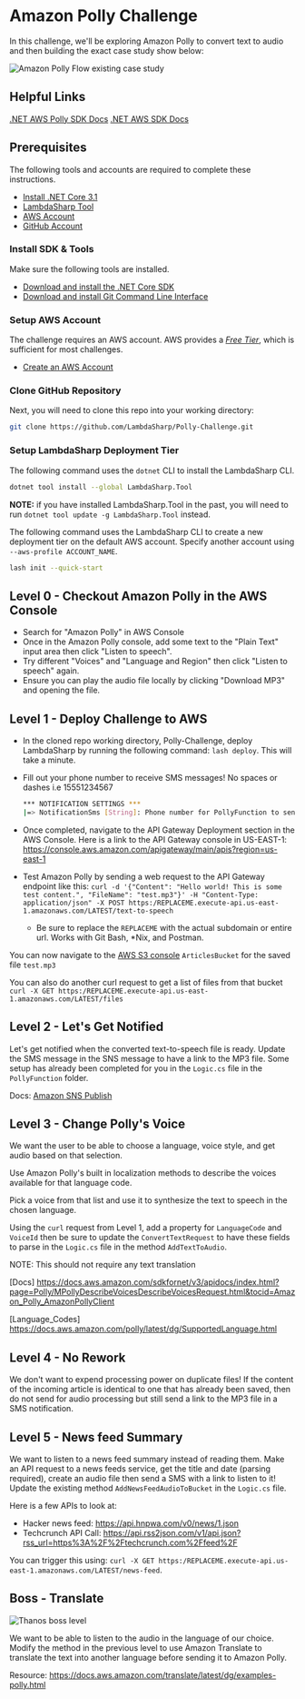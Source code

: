 # Amazon Polly Challenge

In this challenge, we'll be exploring Amazon Polly to convert text to audio and then building the exact case study show below:

![Amazon Polly Flow existing case study](case-study.png)

## Helpful Links

[.NET AWS Polly SDK Docs](https://docs.aws.amazon.com/sdkfornet/v3/apidocs/index.html?page=Polly/MPollySynthesizeSpeechSynthesizeSpeechRequest.html&tocid=Amazon_Polly_AmazonPollyClient)
[.NET AWS SDK Docs](https://docs.aws.amazon.com/sdkfornet/v3/apidocs)

## Prerequisites

The following tools and accounts are required to complete these instructions.

- [Install .NET Core 3.1](https://www.microsoft.com/net/download)
- [LambdaSharp Tool](https://github.com/LambdaSharp/LambdaSharpTool)
- [AWS Account](https://aws.amazon.com/)
- [GitHub Account](https://github.com/)

### Install SDK & Tools

Make sure the following tools are installed.

- [Download and install the .NET Core SDK](https://dotnet.microsoft.com/download)
- [Download and install Git Command Line Interface](https://git-scm.com/downloads)

### Setup AWS Account

The challenge requires an AWS account. AWS provides a [_Free Tier_](https://aws.amazon.com/free/), which is sufficient for most challenges.

- [Create an AWS Account](https://aws.amazon.com)

### Clone GitHub Repository

Next, you will need to clone this repo into your working directory:

```bash
git clone https://github.com/LambdaSharp/Polly-Challenge.git
```

### Setup LambdaSharp Deployment Tier

The following command uses the `dotnet` CLI to install the LambdaSharp CLI.

```bash
dotnet tool install --global LambdaSharp.Tool
```

**NOTE:** if you have installed LambdaSharp.Tool in the past, you will need to run `dotnet tool update -g LambdaSharp.Tool` instead.

The following command uses the LambdaSharp CLI to create a new deployment tier on the default AWS account. Specify another account using `--aws-profile ACCOUNT_NAME`.

```bash
lash init --quick-start
```

## Level 0 - Checkout Amazon Polly in the AWS Console

- Search for "Amazon Polly" in AWS Console
- Once in the Amazon Polly console, add some text to the "Plain Text" input area then click "Listen to speech".
- Try different "Voices" and "Language and Region" then click "Listen to speech" again.
- Ensure you can play the audio file locally by clicking "Download MP3" and opening the file.

## Level 1 - Deploy Challenge to AWS

- In the cloned repo working directory, Polly-Challenge, deploy LambdaSharp by running the following command: `lash deploy`. This will take a minute.

- Fill out your phone number to receive SMS messages! No spaces or dashes i.e 15551234567

  ```bash
  *** NOTIFICATION SETTINGS ***
  |=> NotificationSms [String]: Phone number for PollyFunction to send SMS messages for Polly audio files:
  ```

- Once completed, navigate to the API Gateway Deployment section in the AWS Console. Here is a link to the API Gateway console in US-EAST-1: https://console.aws.amazon.com/apigateway/main/apis?region=us-east-1
- Test Amazon Polly by sending a web request to the API Gateway endpoint like this: `curl -d '{"Content": "Hello world! This is some test content.", "FileName": "test.mp3"}' -H "Content-Type: application/json" -X POST https:/REPLACEME.execute-api.us-east-1.amazonaws.com/LATEST/text-to-speech`
  - Be sure to replace the `REPLACEME` with the actual subdomain or entire url. Works with Git Bash, \*Nix, and Postman.

You can now navigate to the [AWS S3 console](https://s3.console.aws.amazon.com/s3/home?region=us-east-1) `ArticlesBucket` for the saved file `test.mp3`

You can also do another curl request to get a list of files from that bucket `curl -X GET https:/REPLACEME.execute-api.us-east-1.amazonaws.com/LATEST/files`

## Level 2 - Let's Get Notified

Let's get notified when the converted text-to-speech file is ready. Update the SMS message in the SNS message to have a link to the MP3 file. Some setup has already been completed for you in the `Logic.cs` file in the `PollyFunction` folder.

Docs: [Amazon SNS Publish](https://docs.aws.amazon.com/sdkfornet/v3/apidocs/index.html?page=SNS/MSNSPublishAsyncStringStringCancellationToken.html&tocid=Amazon_SimpleNotificationService_Amaz)

## Level 3 - Change Polly's Voice

We want the user to be able to choose a language, voice style, and get audio based on that selection.

Use Amazon Polly's built in localization methods to describe the voices available for that language code.

Pick a voice from that list and use it to synthesize the text to speech in the chosen language.

Using the `curl` request from Level 1, add a property for `LanguageCode` and `VoiceId` then be sure to update the `ConvertTextRequest` to have these fields to parse in the `Logic.cs` file in the method `AddTextToAudio`.

NOTE: This should not require any text translation

[Docs] https://docs.aws.amazon.com/sdkfornet/v3/apidocs/index.html?page=Polly/MPollyDescribeVoicesDescribeVoicesRequest.html&tocid=Amazon_Polly_AmazonPollyClient

[Language_Codes] https://docs.aws.amazon.com/polly/latest/dg/SupportedLanguage.html

## Level 4 - No Rework

We don't want to expend processing power on duplicate files! If the content of the incoming article is identical to one that has already been saved, then do not send for audio processing but still send a link to the MP3 file in a SMS notification.

## Level 5 - News feed Summary

We want to listen to a news feed summary instead of reading them. Make an API request to a news feeds service, get the title and date (parsing required), create an audio file then send a SMS with a link to listen to it! Update the existing method `AddNewsFeedAudioToBucket` in the `Logic.cs` file.

Here is a few APIs to look at:

- Hacker news feed: https://api.hnpwa.com/v0/news/1.json
- Techcrunch API Call: https://api.rss2json.com/v1/api.json?rss_url=https%3A%2F%2Ftechcrunch.com%2Ffeed%2F

You can trigger this using: `curl -X GET https:/REPLACEME.execute-api.us-east-1.amazonaws.com/LATEST/news-feed`.

## Boss - Translate

![Thanos boss level](thanos.jpg)

We want to be able to listen to the audio in the language of our choice. Modify the method in the previous level to use Amazon Translate to translate the text into another language before sending it to Amazon Polly.

Resource: https://docs.aws.amazon.com/translate/latest/dg/examples-polly.html
